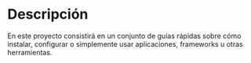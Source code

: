 # Descripción

En este proyecto consistirá en un conjunto de guías rápidas sobre cómo instalar, configurar o simplemente usar aplicaciones, frameworks u otras herramientas.
